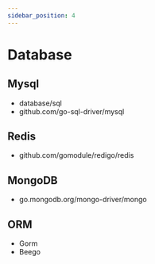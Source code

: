 ```yaml
---
sidebar_position: 4
---
```


# Database
## Mysql
- database/sql
- github.com/go-sql-driver/mysql


## Redis
- github.com/gomodule/redigo/redis

## MongoDB
- go.mongodb.org/mongo-driver/mongo

## ORM
- Gorm
- Beego